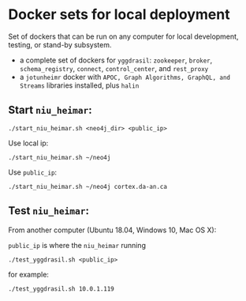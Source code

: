 # Docker sets for local deployment

Set of dockers that can be run on any computer for local development, testing, or stand-by subsystem.
- a complete set of dockers for `yggdrasil`: `zookeeper`, `broker`, `schema_registry`, `connect`, `control_center`, and `rest_proxy`
- a `jotunheimr` docker with `APOC, Graph Algorithms, GraphQL, and Streams`
libraries installed, plus `halin`

## Start `niu_heimar`:

    ./start_niu_heimar.sh <neo4j_dir> <public_ip>

  Use local ip:

    ./start_niu_heimar.sh ~/neo4j

  Use `public_ip`:

    ./start_niu_heimar.sh ~/neo4j cortex.da-an.ca

## Test `niu_heimar`:

From another computer (Ubuntu 18.04, Windows 10, Mac OS X):

`public_ip` is where the `niu_heimar` running

    ./test_yggdrasil.sh <public_ip>

for example:

    ./test_yggdrasil.sh 10.0.1.119
